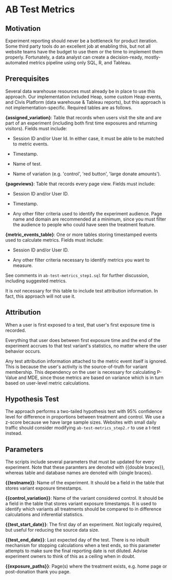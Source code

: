 # AB Test Metrics

## Motivation

Experiment reporting should never be a bottleneck for product iteration. Some third party tools do an excellent job at enabling this, but not all website teams have the budget to use them or the time to implement them properly. Fortunately, a data analyst can create a decision-ready, mostly-automated metrics pipeline using only SQL, R, and Tableau.

## Prerequisites

Several data warehouse resources must already be in place to use this approach. Our implementation included Heap, some custom Heap events, and Civis Platform (data warehouse & Tableau reports), but this approach is not implementation-specific. Required tables are as follows.

**{assigned_variation}**:  Table that records when users visit the site and are part of an experiment (including both first time exposures and returning visitors).  Fields must include:

- Session ID and/or User Id.  In either case, it must be able to be matched to metric events.

- Timestamp.

- Name of test.

- Name of variation (e.g. 'control', 'red button', 'large donate amounts').


**{pageviews}**:  Table that records every page view.  Fields must include:

- Session ID and/or User ID.

- Timestamp.

- Any other filter criteria used to identify the experiment audience.  Page name and domain are recommended at a minimum, since you must filter the audience to people who could have seen the treatment feature.


**{metric_events_table}**:  One or more tables storing timestamped events used to calculate metrics.  Fields must include:

- Session ID and/or User ID.

- Any other filter criteria necessary to identify metrics you want to measure.

See comments in `ab-test-metrics_step1.sql` for further discussion, including suggested metrics.

It is *not* necessary for this table to include test attribution information. In fact, this approach will not use it.

## Attribution

When a user is first exposed to a test, that user's first exposure time is recorded.

Everything that user does between first exposure time and the end of the experiment accrues to that test variant's statistics, no matter where the user behavior occurs.

Any test attribution information attached to the metric event itself is ignored. This is because the user's activity is the source-of-truth for variant membership. This dependency on the user is necessary for calculating P-Value and MDE, since those metrics are based on variance which is in turn based on user-level metric calculations.

## Hypothesis Test

The approach performs a two-tailed hypothesis test with 95% confidence level for difference in proportions between treatment and control.  We use a z-score because we have large sample sizes.  Websites with small daily traffic should consider modifying `ab-test-metrics_step2.r` to use a t-test instead.

## Parameters

The scripts include several parameters that must be updated for every experiment.  Note that these paramters are denoted with {{double braces}}, whereas table and database names are denoted with {single braces}.

**{{testname}}**: Name of the experiment. It should be a field in the table that stores variant exposure timestamps.

**{{control_variation}}**: Name of the variant considered control. It should be a field in the table that stores variant exposure timestamps. It is used to identify which variants all treatments should be compared to in difference calculations and inferential statistics.

**{{test_start_date}}**: The first day of an experiment. Not logically required, but useful for reducing the source data size.

**{{test_end_date}}**: Last expected day of the test. There is no inbuilt mechanism for stopping calculations when a test ends, so this parameter attempts to make sure the final reporting date is not diluted. Advise experiment owners to think of this as a ceiling when in doubt.

**{{exposure_paths}}**: Page(s) where the treatment exists, e.g. home page or post-donation thank you page.
